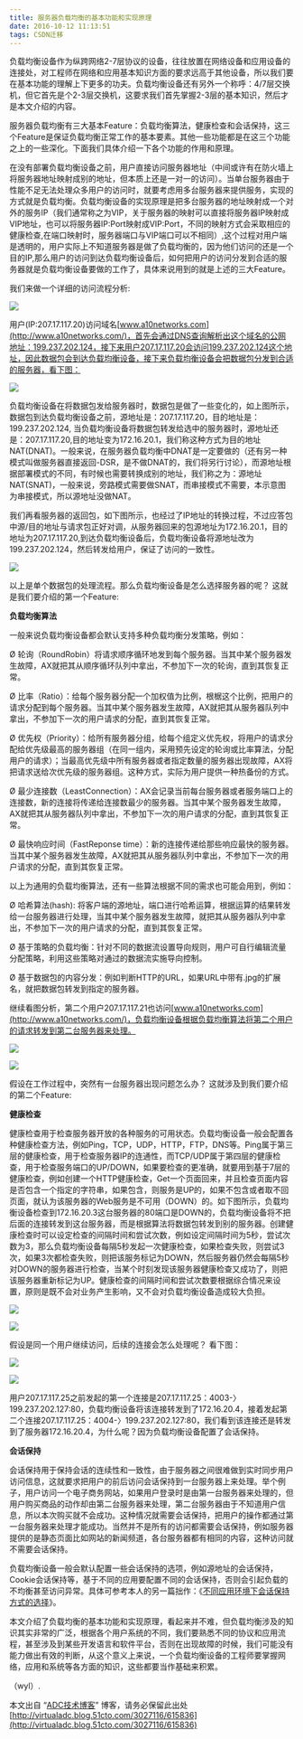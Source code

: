 ```yaml
---
title: 服务器负载均衡的基本功能和实现原理
date: 2016-10-12 11:13:51
tags: CSDN迁移
---
```

   负载均衡设备作为纵跨网络2-7层协议的设备，往往放置在网络设备和应用设备的连接处，对工程师在网络和应用基本知识方面的要求远高于其他设备，所以我们要在基本功能的理解上下更多的功夫。负载均衡设备还有另外一个称呼：4/7层交换机，但它首先是个2-3层交换机，这要求我们首先掌握2-3层的基本知识，然后才是本文介绍的内容。

 服务器负载均衡有三大基本Feature：负载均衡算法，健康检查和会话保持，这三个Feature是保证负载均衡正常工作的基本要素。其他一些功能都是在这三个功能之上的一些深化。下面我们具体介绍一下各个功能的作用和原理。

 在没有部署负载均衡设备之前，用户直接访问服务器地址（中间或许有在防火墙上将服务器地址映射成别的地址，但本质上还是一对一的访问）。当单台服务器由于性能不足无法处理众多用户的访问时，就要考虑用多台服务器来提供服务，实现的方式就是负载均衡。负载均衡设备的实现原理是把多台服务器的地址映射成一个对外的服务IP（我们通常称之为VIP，关于服务器的映射可以直接将服务器IP映射成VIP地址，也可以将服务器IP:Port映射成VIP:Port，不同的映射方式会采取相应的健康检查,在端口映射时，服务器端口与VIP端口可以不相同）,这个过程对用户端是透明的，用户实际上不知道服务器是做了负载均衡的，因为他们访问的还是一个目的IP,那么用户的访问到达负载均衡设备后，如何把用户的访问分发到合适的服务器就是负载均衡设备要做的工作了，具体来说用到的就是上述的三大Feature。

 我们来做一个详细的访问流程分析:

 ![](https://img-blog.csdn.net/20161012111021099?watermark/2/text/aHR0cDovL2Jsb2cuY3Nkbi5uZXQv/font/5a6L5L2T/fontsize/400/fill/I0JBQkFCMA==/dissolve/70/gravity/Center)  


 

 [](http://img1.51cto.com/attachment/201107/181416330.png)

 用户(IP:207.17.117.20)访问域名[www.a10networks.com](http://www.a10networks.com/)，首先会通过DNS查询解析出这个域名的公网地址：199.237.202.124，接下来用户207.17.117.20会访问199.237.202.124这个地址，因此数据包会到达负载均衡设备，接下来负载均衡设备会把数据包分发到合适的服务器，看下图：

 ![](https://img-blog.csdn.net/20161012111025413?watermark/2/text/aHR0cDovL2Jsb2cuY3Nkbi5uZXQv/font/5a6L5L2T/fontsize/400/fill/I0JBQkFCMA==/dissolve/70/gravity/Center)

 [](http://img1.51cto.com/attachment/201107/181501837.png)

 

 负载均衡设备在将数据包发给服务器时，数据包是做了一些变化的，如上图所示，数据包到达负载均衡设备之前，源地址是：207.17.117.20，目的地址是：199.237.202.124, 当负载均衡设备将数据包转发给选中的服务器时，源地址还是：207.17.117.20,目的地址变为172.16.20.1，我们称这种方式为目的地址NAT(DNAT)。一般来说，在服务器负载均衡中DNAT是一定要做的（还有另一种模式叫做服务器直接返回-DSR，是不做DNAT的，我们将另行讨论），而源地址根据部署模式的不同，有时候也需要转换成别的地址，我们称之为：源地址NAT(SNAT)，一般来说，旁路模式需要做SNAT，而串接模式不需要，本示意图为串接模式，所以源地址没做NAT。

 我们再看服务器的返回包，如下图所示，也经过了IP地址的转换过程，不过应答包中源/目的地址与请求包正好对调，从服务器回来的包源地址为172.16.20.1，目的地址为207.17.117.20,到达负载均衡设备后，负载均衡设备将源地址改为199.237.202.124，然后转发给用户，保证了访问的一致性。

 ![](https://img-blog.csdn.net/20161012111031366?watermark/2/text/aHR0cDovL2Jsb2cuY3Nkbi5uZXQv/font/5a6L5L2T/fontsize/400/fill/I0JBQkFCMA==/dissolve/70/gravity/Center)

 [](http://img1.51cto.com/attachment/201107/181543509.png)

 以上是单个数据包的处理流程。那么负载均衡设备是怎么选择服务器的呢？ 这就是我们要介绍的第一个Feature:

 **负载均衡算法**

 一般来说负载均衡设备都会默认支持多种负载均衡分发策略，例如：

 Ø 轮询（RoundRobin）将请求顺序循环地发到每个服务器。当其中某个服务器发生故障，AX就把其从顺序循环队列中拿出，不参加下一次的轮询，直到其恢复正常。

 Ø 比率（Ratio）：给每个服务器分配一个加权值为比例，根椐这个比例，把用户的请求分配到每个服务器。当其中某个服务器发生故障，AX就把其从服务器队列中拿出，不参加下一次的用户请求的分配，直到其恢复正常。

 Ø 优先权（Priority）：给所有服务器分组，给每个组定义优先权，将用户的请求分配给优先级最高的服务器组（在同一组内，采用预先设定的轮询或比率算法，分配用户的请求）；当最高优先级中所有服务器或者指定数量的服务器出现故障，AX将把请求送给次优先级的服务器组。这种方式，实际为用户提供一种热备份的方式。

 Ø 最少连接数（LeastConnection）：AX会记录当前每台服务器或者服务端口上的连接数，新的连接将传递给连接数最少的服务器。当其中某个服务器发生故障，AX就把其从服务器队列中拿出，不参加下一次的用户请求的分配，直到其恢复正常。

 Ø 最快响应时间（FastReponse time）：新的连接传递给那些响应最快的服务器。当其中某个服务器发生故障，AX就把其从服务器队列中拿出，不参加下一次的用户请求的分配，直到其恢复正常。

 以上为通用的负载均衡算法，还有一些算法根据不同的需求也可能会用到，例如：

 Ø 哈希算法(hash): 将客户端的源地址，端口进行哈希运算，根据运算的结果转发给一台服务器进行处理，当其中某个服务器发生故障，就把其从服务器队列中拿出，不参加下一次的用户请求的分配，直到其恢复正常。

 Ø 基于策略的负载均衡：针对不同的数据流设置导向规则，用户可自行编辑流量分配策略，利用这些策略对通过的数据流实施导向控制。

 Ø 基于数据包的内容分发：例如判断HTTP的URL，如果URL中带有.jpg的扩展名，就把数据包转发到指定的服务器。

 

 继续看图分析，第二个用户207.17.117.21也访问[www.a10networks.com](http://www.a10networks.com/)，负载均衡设备根据负载均衡算法将第二个用户的请求转发到第二台服务器来处理。

 

 [](http://img1.51cto.com/attachment/201107/181700753.png)

 ![](https://img-blog.csdn.net/20161012111039740?watermark/2/text/aHR0cDovL2Jsb2cuY3Nkbi5uZXQv/font/5a6L5L2T/fontsize/400/fill/I0JBQkFCMA==/dissolve/70/gravity/Center)

 ![](https://img-blog.csdn.net/20161012111046304?watermark/2/text/aHR0cDovL2Jsb2cuY3Nkbi5uZXQv/font/5a6L5L2T/fontsize/400/fill/I0JBQkFCMA==/dissolve/70/gravity/Center)  


 [](http://img1.51cto.com/attachment/201107/182329890.png)

 假设在工作过程中，突然有一台服务器出现问题怎么办？ 这就涉及到我们要介绍的第二个Feature:

 **健康检查**

 健康检查用于检查服务器开放的各种服务的可用状态。负载均衡设备一般会配置各种健康检查方法，例如Ping，TCP，UDP，HTTP，FTP，DNS等。Ping属于第三层的健康检查，用于检查服务器IP的连通性，而TCP/UDP属于第四层的健康检查，用于检查服务端口的UP/DOWN，如果要检查的更准确，就要用到基于7层的健康检查，例如创建一个HTTP健康检查，Get一个页面回来，并且检查页面内容是否包含一个指定的字符串，如果包含，则服务是UP的，如果不包含或者取不回页面，就认为该服务器的Web服务是不可用（DOWN）的。如下图所示，负载均衡设备检查到172.16.20.3这台服务器的80端口是DOWN的，负载均衡设备将不把后面的连接转发到这台服务器，而是根据算法将数据包转发到别的服务器。创建健康检查时可以设定检查的间隔时间和尝试次数，例如设定间隔时间为5秒，尝试次数为3，那么负载均衡设备每隔5秒发起一次健康检查，如果检查失败，则尝试3次，如果3次都检查失败，则把该服务标记为DOWN，然后服务器仍然会每隔5秒对DOWN的服务器进行检查，当某个时刻发现该服务器健康检查又成功了，则把该服务器重新标记为UP。健康检查的间隔时间和尝试次数要根据综合情况来设置，原则是既不会对业务产生影响，又不会对负载均衡设备造成较大负担。

 

 [](http://img1.51cto.com/attachment/201107/181758934.png)

 ![](https://img-blog.csdn.net/20161012111050474?watermark/2/text/aHR0cDovL2Jsb2cuY3Nkbi5uZXQv/font/5a6L5L2T/fontsize/400/fill/I0JBQkFCMA==/dissolve/70/gravity/Center)

 ![](https://img-blog.csdn.net/20161012111056865?watermark/2/text/aHR0cDovL2Jsb2cuY3Nkbi5uZXQv/font/5a6L5L2T/fontsize/400/fill/I0JBQkFCMA==/dissolve/70/gravity/Center)

 [](http://img1.51cto.com/attachment/201107/181958387.png)

 

 假设是同一个用户继续访问，后续的连接会怎么处理呢？ 看下图：

 

 

 [](http://img1.51cto.com/attachment/201107/093104353.png)

 ![](https://img-blog.csdn.net/20161012111103929?watermark/2/text/aHR0cDovL2Jsb2cuY3Nkbi5uZXQv/font/5a6L5L2T/fontsize/400/fill/I0JBQkFCMA==/dissolve/70/gravity/Center)

 [](http://img1.51cto.com/attachment/201107/093143173.png)

 ![](https://img-blog.csdn.net/20161012111110381?watermark/2/text/aHR0cDovL2Jsb2cuY3Nkbi5uZXQv/font/5a6L5L2T/fontsize/400/fill/I0JBQkFCMA==/dissolve/70/gravity/Center)

 用户207.17.117.25之前发起的第一个连接是207.17.117.25：4003-〉199.237.202.127:80，负载均衡设备将该连接转发到了172.16.20.4，接着发起第二个连接207.17.117.25：4004-〉199.237.202.127:80，我们看到该连接还是转发到了服务器172.16.20.4，为什么呢？因为负载均衡设备配置了会话保持。

 **会话保持**

 会话保持用于保持会话的连续性和一致性，由于服务器之间很难做到实时同步用户访问信息，这就要求把用户的前后访问会话保持到一台服务器上来处理。举个例子，用户访问一个电子商务网站，如果用户登录时是由第一台服务器来处理的，但用户购买商品的动作却由第二台服务器来处理，第二台服务器由于不知道用户信息，所以本次购买就不会成功。这种情况就需要会话保持，把用户的操作都通过第一台服务器来处理才能成功。当然并不是所有的访问都需要会话保持，例如服务器提供的是静态页面比如网站的新闻频道，各台服务器都有相同的内容，这种访问就不需要会话保持。

 负载均衡设备一般会默认配置一些会话保持的选项，例如源地址的会话保持，Cookie会话保持等，基于不同的应用要配置不同的会话保持，否则会引起负载的不均衡甚至访问异常。具体可参考本人的另一篇拙作：《[不同应用环境下会话保持方式的选择](http://virtualadc.blog.51cto.com/3027116/592454)》。

 本文介绍了负载均衡的基本功能和实现原理，看起来并不难，但负载均衡涉及的知识其实非常的广泛，根据各个用户系统的不同，我们要熟悉不同的协议和应用流程，甚至涉及到某些开发语言和软件平台，否则在出现故障的时候，我们可能没有能力做出有效的判断，从这个意义上来说，一个负载均衡设备的工程师要掌握网络，应用和系统等各方面的知识，这些都要当作基础来积累。

 （wyl）.

 

 本文出自 “[ADC技术博客](http://virtualadc.blog.51cto.com/)” 博客，请务必保留此出处[http://virtualadc.blog.51cto.com/3027116/615836](http://virtualadc.blog.51cto.com/3027116/615836)

 

   
 